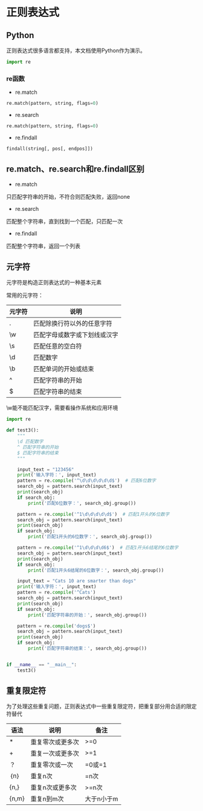 # 正则表达式

## Python

正则表达式很多语言都支持，本文档使用Python作为演示。
```python
import re
```

### re函数

+ re.match

```python
re.match(pattern, string, flags=0)
```

+ re.search


```python
re.match(pattern, string, flags=0)
```

+ re.findall

```python
findall(string[, pos[, endpos]])
```

## re.match、re.search和re.findall区别
+ re.match
  
只匹配字符串的开始，不符合则匹配失败，返回none
  
+ re.search

匹配整个字符串，直到找到一个匹配，只匹配一次

+ re.findall

匹配整个字符串，返回一个列表  


## 元字符

元字符是构造正则表达式的一种基本元素

常用的元字符：

|元字符|说明|
|--|--|
|.|匹配除换行符以外的任意字符|
|\w|匹配字母或数字或下划线或汉字|
|\s|匹配任意的空白符|
|\d|匹配数字|
|\b|匹配单词的开始或结束|
|^|匹配字符串的开始|
|$|匹配字符串的结束|

\w能不能匹配汉字，需要看操作系统和应用环境



```python
import re

def test3():
    """
    \d 匹配数字
    ^ 匹配字符串的开始
    $ 匹配字符串的结束
    """

    input_text = "123456"
    print('输入字符：', input_text)
    pattern = re.compile('^\d\d\d\d\d\d$')  # 匹配6位数字
    search_obj = pattern.search(input_text)
    print(search_obj)
    if search_obj:
        print('匹配6位数字：', search_obj.group())

    pattern = re.compile('^1\d\d\d\d\d$')  # 匹配1开头的6位数字
    search_obj = pattern.search(input_text)
    print(search_obj)
    if search_obj:
        print('匹配1开头的6位数字：', search_obj.group())

    pattern = re.compile('^1\d\d\d\d6$')  # 匹配1开头6结尾的6位数字
    search_obj = pattern.search(input_text)
    print(search_obj)
    if search_obj:
        print('匹配1开头6结尾的6位数字：', search_obj.group())

    input_text = "Cats 10 are smarter than dogs"
    print('输入字符：', input_text)
    pattern = re.compile('^Cats')
    search_obj = pattern.search(input_text)
    print(search_obj)
    if search_obj:
        print('匹配字符串的开始：', search_obj.group())

    pattern = re.compile('dogs$')
    search_obj = pattern.search(input_text)
    print(search_obj)
    if search_obj:
        print('匹配字符串的结束：', search_obj.group())


if __name__ == "__main__":
    test3()

```

## 重复限定符

为了处理这些重复问题，正则表达式中一些重复限定符，把重复部分用合适的限定符替代

|语法|说明|备注
|--|--|--|
|*|重复零次或更多次|>=0|
|+|重复一次或更多次|>=1|
|？|重复零次或一次|=0或=1|
|｛n｝|重复n次|=n次|
|{n,}|重复n次或更多次|>=n次|
|{n,m}|重复n到m次|大于n小于m|
